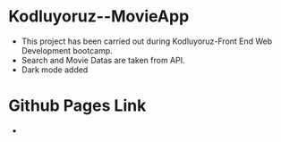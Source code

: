 # Kodluyoruz--MovieApp
- This project has been carried out during Kodluyoruz-Front End Web Development bootcamp.
- Search and Movie Datas are taken from API.
- Dark mode added 

# Github Pages Link
- 
